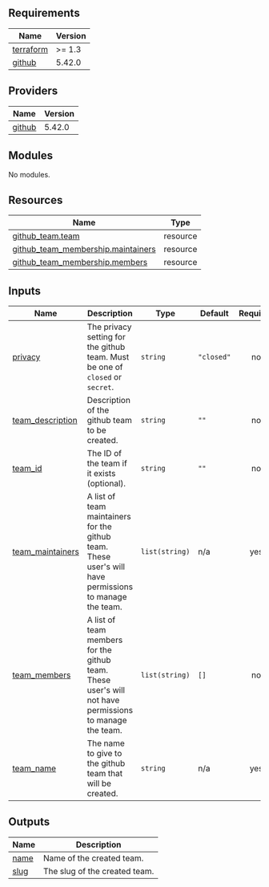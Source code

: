 ## Requirements

| Name | Version |
|------|---------|
| <a name="requirement_terraform"></a> [terraform](#requirement\_terraform) | >= 1.3 |
| <a name="requirement_github"></a> [github](#requirement\_github) | 5.42.0 |

## Providers

| Name | Version |
|------|---------|
| <a name="provider_github"></a> [github](#provider\_github) | 5.42.0 |

## Modules

No modules.

## Resources

| Name | Type |
|------|------|
| [github_team.team](https://registry.terraform.io/providers/integrations/github/5.42.0/docs/resources/team) | resource |
| [github_team_membership.maintainers](https://registry.terraform.io/providers/integrations/github/5.42.0/docs/resources/team_membership) | resource |
| [github_team_membership.members](https://registry.terraform.io/providers/integrations/github/5.42.0/docs/resources/team_membership) | resource |

## Inputs

| Name | Description | Type | Default | Required |
|------|-------------|------|---------|:--------:|
| <a name="input_privacy"></a> [privacy](#input\_privacy) | The privacy setting for the github team. Must be one of `closed` or `secret`. | `string` | `"closed"` | no |
| <a name="input_team_description"></a> [team\_description](#input\_team\_description) | Description of the github team to be created. | `string` | `""` | no |
| <a name="input_team_id"></a> [team\_id](#input\_team\_id) | The ID of the team if it exists (optional). | `string` | `""` | no |
| <a name="input_team_maintainers"></a> [team\_maintainers](#input\_team\_maintainers) | A list of team maintainers for the github team. These user's will have permissions to manage the team. | `list(string)` | n/a | yes |
| <a name="input_team_members"></a> [team\_members](#input\_team\_members) | A list of team members for the github team. These user's will not have permissions to manage the team. | `list(string)` | `[]` | no |
| <a name="input_team_name"></a> [team\_name](#input\_team\_name) | The name to give to the github team that will be created. | `string` | n/a | yes |

## Outputs

| Name | Description |
|------|-------------|
| <a name="output_name"></a> [name](#output\_name) | Name of the created team. |
| <a name="output_slug"></a> [slug](#output\_slug) | The slug of the created team. |